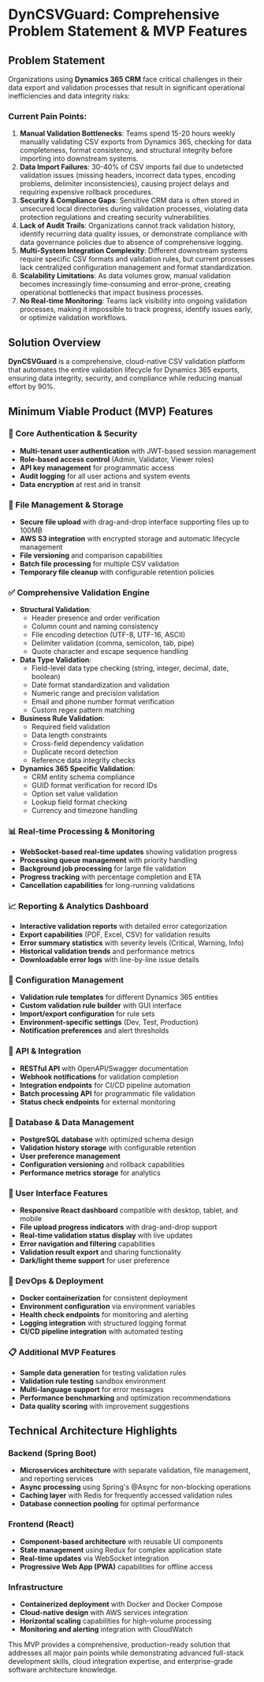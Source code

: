 # DynCSVGuard: Comprehensive Problem Statement \& MVP Features

## **Problem Statement**

Organizations using **Dynamics 365 CRM** face critical challenges in their data export and validation processes that result in significant operational inefficiencies and data integrity risks:

### **Current Pain Points:**

1. **Manual Validation Bottlenecks**: Teams spend 15-20 hours weekly manually validating CSV exports from Dynamics 365, checking for data completeness, format consistency, and structural integrity before importing into downstream systems.
2. **Data Import Failures**: 30-40% of CSV imports fail due to undetected validation issues (missing headers, incorrect data types, encoding problems, delimiter inconsistencies), causing project delays and requiring expensive rollback procedures.
3. **Security \& Compliance Gaps**: Sensitive CRM data is often stored in unsecured local directories during validation processes, violating data protection regulations and creating security vulnerabilities.
4. **Lack of Audit Trails**: Organizations cannot track validation history, identify recurring data quality issues, or demonstrate compliance with data governance policies due to absence of comprehensive logging.
5. **Multi-System Integration Complexity**: Different downstream systems require specific CSV formats and validation rules, but current processes lack centralized configuration management and format standardization.
6. **Scalability Limitations**: As data volumes grow, manual validation becomes increasingly time-consuming and error-prone, creating operational bottlenecks that impact business processes.
7. **No Real-time Monitoring**: Teams lack visibility into ongoing validation processes, making it impossible to track progress, identify issues early, or optimize validation workflows.

## **Solution Overview**

**DynCSVGuard** is a comprehensive, cloud-native CSV validation platform that automates the entire validation lifecycle for Dynamics 365 exports, ensuring data integrity, security, and compliance while reducing manual effort by 90%.

## **Minimum Viable Product (MVP) Features**

### **🔐 Core Authentication \& Security**

- **Multi-tenant user authentication** with JWT-based session management
- **Role-based access control** (Admin, Validator, Viewer roles)
- **API key management** for programmatic access
- **Audit logging** for all user actions and system events
- **Data encryption** at rest and in transit


### **📁 File Management \& Storage**

- **Secure file upload** with drag-and-drop interface supporting files up to 100MB
- **AWS S3 integration** with encrypted storage and automatic lifecycle management
- **File versioning** and comparison capabilities
- **Batch file processing** for multiple CSV validation
- **Temporary file cleanup** with configurable retention policies


### **✅ Comprehensive Validation Engine**

- **Structural Validation**:
    - Header presence and order verification
    - Column count and naming consistency
    - File encoding detection (UTF-8, UTF-16, ASCII)
    - Delimiter validation (comma, semicolon, tab, pipe)
    - Quote character and escape sequence handling
- **Data Type Validation**:
    - Field-level data type checking (string, integer, decimal, date, boolean)
    - Date format standardization and validation
    - Numeric range and precision validation
    - Email and phone number format verification
    - Custom regex pattern matching
- **Business Rule Validation**:
    - Required field validation
    - Data length constraints
    - Cross-field dependency validation
    - Duplicate record detection
    - Reference data integrity checks
- **Dynamics 365 Specific Validation**:
    - CRM entity schema compliance
    - GUID format verification for record IDs
    - Option set value validation
    - Lookup field format checking
    - Currency and timezone handling


### **📊 Real-time Processing \& Monitoring**

- **WebSocket-based real-time updates** showing validation progress
- **Processing queue management** with priority handling
- **Background job processing** for large file validation
- **Progress tracking** with percentage completion and ETA
- **Cancellation capabilities** for long-running validations


### **📈 Reporting \& Analytics Dashboard**

- **Interactive validation reports** with detailed error categorization
- **Export capabilities** (PDF, Excel, CSV) for validation results
- **Error summary statistics** with severity levels (Critical, Warning, Info)
- **Historical validation trends** and performance metrics
- **Downloadable error logs** with line-by-line issue details


### **🔧 Configuration Management**

- **Validation rule templates** for different Dynamics 365 entities
- **Custom validation rule builder** with GUI interface
- **Import/export configuration** for rule sets
- **Environment-specific settings** (Dev, Test, Production)
- **Notification preferences** and alert thresholds


### **🔗 API \& Integration**

- **RESTful API** with OpenAPI/Swagger documentation
- **Webhook notifications** for validation completion
- **Integration endpoints** for CI/CD pipeline automation
- **Batch processing API** for programmatic file validation
- **Status check endpoints** for external monitoring


### **💾 Database \& Data Management**

- **PostgreSQL database** with optimized schema design
- **Validation history storage** with configurable retention
- **User preference management**
- **Configuration versioning** and rollback capabilities
- **Performance metrics storage** for analytics


### **📱 User Interface Features**

- **Responsive React dashboard** compatible with desktop, tablet, and mobile
- **File upload progress indicators** with drag-and-drop support
- **Real-time validation status display** with live updates
- **Error navigation and filtering** capabilities
- **Validation result export** and sharing functionality
- **Dark/light theme support** for user preference


### **🚀 DevOps \& Deployment**

- **Docker containerization** for consistent deployment
- **Environment configuration** via environment variables
- **Health check endpoints** for monitoring and alerting
- **Logging integration** with structured logging format
- **CI/CD pipeline integration** with automated testing


### **📋 Additional MVP Features**

- **Sample data generation** for testing validation rules
- **Validation rule testing** sandbox environment
- **Multi-language support** for error messages
- **Performance benchmarking** and optimization recommendations
- **Data quality scoring** with improvement suggestions


## **Technical Architecture Highlights**

### **Backend (Spring Boot)**

- **Microservices architecture** with separate validation, file management, and reporting services
- **Async processing** using Spring's @Async for non-blocking operations
- **Caching layer** with Redis for frequently accessed validation rules
- **Database connection pooling** for optimal performance


### **Frontend (React)**

- **Component-based architecture** with reusable UI components
- **State management** using Redux for complex application state
- **Real-time updates** via WebSocket integration
- **Progressive Web App (PWA)** capabilities for offline access


### **Infrastructure**

- **Containerized deployment** with Docker and Docker Compose
- **Cloud-native design** with AWS services integration
- **Horizontal scaling** capabilities for high-volume processing
- **Monitoring and alerting** integration with CloudWatch

This MVP provides a comprehensive, production-ready solution that addresses all major pain points while demonstrating advanced full-stack development skills, cloud integration expertise, and enterprise-grade software architecture knowledge.

